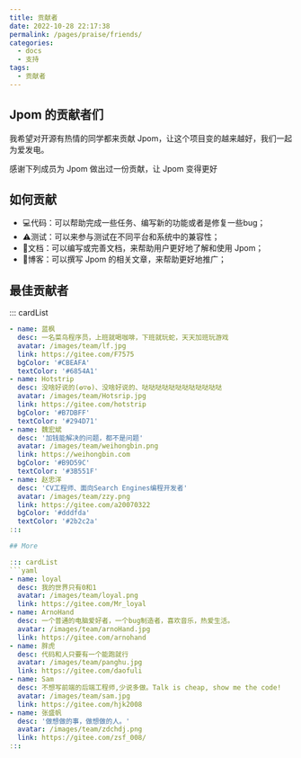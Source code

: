 ```yaml
---
title: 贡献者
date: 2022-10-28 22:17:38
permalink: /pages/praise/friends/
categories:
  - docs
  - 支持
tags:
  - 贡献者
---
```


## Jpom 的贡献者们

我希望对开源有热情的同学都来贡献 Jpom，让这个项目变的越来越好，我们一起为爱发电。

感谢下列成员为 Jpom 做出过一份贡献，让 Jpom 变得更好


## 如何贡献

- 💻代码：可以帮助完成一些任务、编写新的功能或者是修复一些bug；
- ⚠️测试：可以来参与测试在不同平台和系统中的兼容性；
- 📖文档：可以编写或完善文档，来帮助用户更好地了解和使用 Jpom；
- 📝博客：可以撰写 Jpom 的相关文章，来帮助更好地推广；

## 最佳贡献者

::: cardList
```yaml
- name: 蓝枫
  desc: 一名菜鸟程序员，上班就喝咖啡，下班就玩蛇，天天加班玩游戏
  avatar: /images/team/lf.jpg
  link: https://gitee.com/F7575
  bgColor: '#CBEAFA' 
  textColor: '#6854A1'
- name: Hotstrip
  desc: 没啥好说的(✪▽✪)、没啥好说的、哒哒哒哒哒哒哒哒哒哒哒哒
  avatar: /images/team/Hotsrip.jpg
  link: https://gitee.com/hotstrip
  bgColor: '#B7DBFF'
  textColor: '#294D71'
- name: 魏宏斌
  desc: '加钱能解决的问题，都不是问题'
  avatar: /images/team/weihongbin.png
  link: https://weihongbin.com
  bgColor: '#B9D59C'
  textColor: '#3B551F'
- name: 赵忠洋
  desc: 'CV工程师、面向Search Engines编程开发者'
  avatar: /images/team/zzy.png
  link: https://gitee.com/a20070322
  bgColor: '#dddfda'
  textColor: '#2b2c2a'
:::

## More

::: cardList
```yaml
- name: loyal
  desc: 我的世界只有0和1
  avatar: /images/team/loyal.png
  link: https://gitee.com/Mr_loyal
- name: ArnoHand
  desc: 一个普通的电脑爱好者，一个bug制造者，喜欢音乐，热爱生活。
  avatar: /images/team/arnoHand.jpg
  link: https://gitee.com/arnohand
- name: 胖虎
  desc: 代码和人只要有一个能跑就行
  avatar: /images/team/panghu.jpg
  link: https://gitee.com/daofuli
- name: Sam
  desc: 不想写前端的后端工程师,少说多做。Talk is cheap, show me the code!
  avatar: /images/team/sam.jpg
  link: https://gitee.com/hjk2008
- name: 张盛帆
  desc: '做想做的事，做想做的人。'
  avatar: /images/team/zdchdj.png
  link: https://gitee.com/zsf_008/
:::